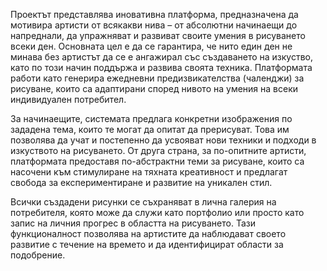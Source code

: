 Проектът представлява иновативна платформа, предназначена да мотивира артисти от всякакви нива – от абсолютни начинаещи до напреднали, да упражняват и развиват своите умения в рисуването всеки ден. Основната цел е да се гарантира, че нито един ден не минава без артистът да се е ангажирал със създаването на изкуство, като по този начин поддържа и развива своята техника. Платформата работи като генерира ежедневни предизвикателства (чаленджи) за рисуване, които са адаптирани според нивото на умения на всеки индивидуален потребител.

За начинаещите, системата предлага конкретни изображения по зададена тема, които те могат да опитат да прерисуват. Това им позволява да учат и постепенно да усвояват нови техники и подходи в изкуството на рисуването. От друга страна, за по-опитните артисти, платформата предоставя по-абстрактни теми за рисуване, които са насочени към стимулиране на тяхната креативност и предлагат свобода за експериментиране и развитие на уникален стил.

Всички създадени рисунки се съхраняват в лична галерия на потребителя, която може да служи като портфолио или просто като запис на личния прогрес в областта на рисуването. Тази функционалност позволява на артистите да наблюдават своето развитие с течение на времето и да идентифицират области за подобрение.
